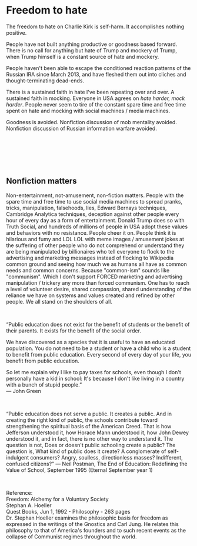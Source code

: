 # Freedom to hate

The freedom to hate on Charlie Kirk is self-harm. It accomplishes nothing positive.

People have not built anything productive or goodness based forward. There is no call for anything but hate of Trump and mockery of Trump, when Trump himself is a constant source of hate and mockery.

People haven't been able to escape the conditioned reaction patterns of the Russian IRA since March 2013, and have fleshed them out into cliches and thought-terminating dead-ends.

There is a sustained faith in hate I've been repeating over and over. A sustained faith in mocking. Everyone in USA agrees on *hate harder, mock harder*. People never seem to tire of the constant spare time and free time spent on hate and mocking with social machines / media machines.

Goodness is avoided. Nonfiction discussion of mob mentality avoided. Nonfiction discussion of Russian information warfare avoided.

&nbsp;

&nbsp;

&nbsp;

## Nonfiction matters

Non-entertainment, not-amusement, non-fiction matters. People with the spare time and free time to use social media machines to spread pranks, tricks, manipulation, falsehoods, lies, Edward Bernays techniques, Cambridge Analytica techniques, deception against other people every hour of every day as a form of entertainment. Donald Trump does so with Truth Social, and hundreds of millions of people in USA adopt these values and behaviors with no resistance. People cheer it on. People think it is hilarious and fumy and LOL LOL with meme images / amusement jokes at the suffering of other people who do not comprehend or understand they are being manipulated by billionaires who tell everyone to flock to the advertising and marketing messages instead of flocking to Wikipedia common ground and seeing how much we as humans all have as common needs and common concerns. Because "common-ism" sounds like "communism". Which I don't support FORCED marketing and advertising manipulation / trickery any more than forced communism. One has to reach a level of volunteer desire, shared compassion, shared understanding of the reliance we have on systems and values created and refined by other people. We all stand on the shoulders of all.


&nbsp;

“Public education does not exist for the benefit of students or the benefit of their parents. It exists for the benefit of the social order.

We have discovered as a species that it is useful to have an educated population. You do not need to be a student or have a child who is a student to benefit from public education. Every second of every day of your life, you benefit from public education.

So let me explain why I like to pay taxes for schools, even though I don't personally have a kid in school: It's because I don't like living in a country with a bunch of stupid people.”      
― John Green

&nbsp;

“Public education does not serve a public. It creates a public. And in creating the right kind of public, the schools contribute toward strengthening the spiritual basis of the American Creed. That is how Jefferson understood it, how Horace Mann understood it, how John Dewey understood it, and in fact, there is no other way to understand it. The question is not, Does or doesn't public schooling create a public? The question is, What kind of public does it create? A conglomerate of self-indulgent consumers? Angry, soulless, directionless masses? Indifferent, confused citizens?”
― Neil Postman, The End of Education: Redefining the Value of School, September 1995 (Eternal September year 1)

&nbsp;

Reference:    
Freedom: Alchemy for a Voluntary Society    
Stephan A. Hoeller      
Quest Books, Jun 1, 1992 - Philosophy - 263 pages     
Dr. Stephan Hoeller examines the philosophic basis for freedom as expressed in the writings of the Gnostics and Carl Jung. He relates this philosophy to that of America's founders and to such recent events as the collapse of Communist regimes throughout the world.
